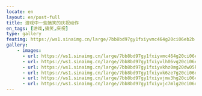 ```yaml
---
locate: en
layout: en/post-full
title: 游戏中一些搞笑的庆祝动作
en_tags: [游戏,搞笑,庆祝]
type: gallery
featimg: https://ws1.sinaimg.cn/large/7bb8bd97gy1fxiyvmc464g20ci06eb2b.gif
gallery:
    - images:
      - url: https://ws1.sinaimg.cn/large/7bb8bd97gy1fxiyvmc464g20ci06eb2b.gif
      - url: https://ws1.sinaimg.cn/large/7bb8bd97gy1fxiyvlh06vg20ci06e4qs.gif
      - url: https://ws1.sinaimg.cn/large/7bb8bd97gy1fxiyvkhz0mg20dw05ktys.gif
      - url: https://ws1.sinaimg.cn/large/7bb8bd97gy1fxiyvk6ze7g20ci06dnpf.gif
      - url: https://ws1.sinaimg.cn/large/7bb8bd97gy1fxiyvjmv3hg20ci06cqv6.gif
      - url: https://ws1.sinaimg.cn/large/7bb8bd97gy1fxiyvjc7mlg20ci06du0x.gif
---
```

